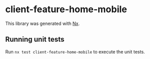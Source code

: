 # client-feature-home-mobile

This library was generated with [Nx](https://nx.dev).

## Running unit tests

Run `nx test client-feature-home-mobile` to execute the unit tests.
